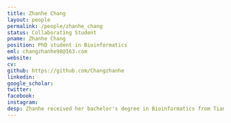 ```yaml
---
title: Zhanhe Chang
layout: people
permalink: /people/zhanhe_chang
status: Collaborating Student
pname: Zhanhe Chang
position: PhD student in Bioinformatics
eml: changzhanhe98@163.com
website: 
cv: 
github: https://github.com/Changzhanhe
linkedin:
google_scholar: 
twitter: 
facebook: 
instagram:
desp: Zhanhe received her bachelor's degree in Bioinformatics from Tianjin Medical University in 2020. Her research focuses on embryo development by using single cell and spatial multi-omics technologies. Recently, she's working on developing a multi-omics pipeline named SPRINT which integrated RNA Expression, DNA methylation and Chromatin Accessibility analysis in space.
---
```

